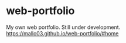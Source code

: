 # web-portfolio
My own web portfolio.
Still under development.
https://mallo03.github.io/web-portfolio/#home
